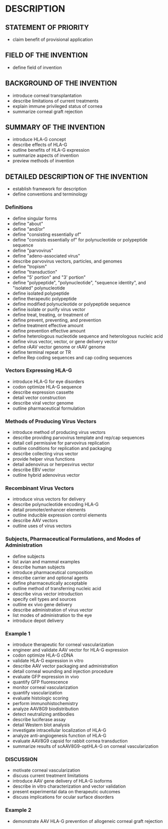 # DESCRIPTION

## STATEMENT OF PRIORITY

- claim benefit of provisional application

## FIELD OF THE INVENTION

- define field of invention

## BACKGROUND OF THE INVENTION

- introduce corneal transplantation
- describe limitations of current treatments
- explain immune privileged status of cornea
- summarize corneal graft rejection

## SUMMARY OF THE INVENTION

- introduce HLA-G concept
- describe effects of HLA-G
- outline benefits of HLA-G expression
- summarize aspects of invention
- preview methods of invention

## DETAILED DESCRIPTION OF THE INVENTION

- establish framework for description
- define conventions and terminology

### Definitions

- define singular forms
- define "about"
- define "and/or"
- define "consisting essentially of"
- define "consists essentially of" for polynucleotide or polypeptide sequence
- define "parvovirus"
- define "adeno-associated virus"
- describe parvovirus vectors, particles, and genomes
- define "tropism"
- define "transduction"
- define "5' portion" and "3' portion"
- define "polypeptide", "polynucleotide", "sequence identity", and "isolated" polynucleotide
- define isolated polypeptide
- define therapeutic polypeptide
- define modified polynucleotide or polypeptide sequence
- define isolate or purify virus vector
- define treat, treating, or treatment of
- define prevent, preventing, and prevention
- define treatment effective amount
- define prevention effective amount
- define heterologous nucleotide sequence and heterologous nucleic acid
- define virus vector, vector, or gene delivery vector
- define rAAV vector genome or rAAV genome
- define terminal repeat or TR
- define Rep coding sequences and cap coding sequences

### Vectors Expressing HLA-G

- introduce HLA-G for eye disorders
- codon optimize HLA-G sequence
- describe expression cassette
- detail vector construction
- describe viral vector genome
- outline pharmaceutical formulation

### Methods of Producing Virus Vectors

- introduce method of producing virus vectors
- describe providing parvovirus template and rep/cap sequences
- detail cell permissive for parvovirus replication
- outline conditions for replication and packaging
- describe collecting virus vector
- provide helper virus functions
- detail adenovirus or herpesvirus vector
- describe EBV vector
- outline hybrid adenovirus vector

### Recombinant Virus Vectors

- introduce virus vectors for delivery
- describe polynucleotide encoding HLA-G
- detail promoter/enhancer elements
- outline inducible expression control elements
- describe AAV vectors
- outline uses of virus vectors

### Subjects, Pharmaceutical Formulations, and Modes of Administration

- define subjects
- list avian and mammal examples
- describe human subjects
- introduce pharmaceutical composition
- describe carrier and optional agents
- define pharmaceutically acceptable
- outline method of transferring nucleic acid
- describe virus vector introduction
- specify cell types and sources
- outline ex vivo gene delivery
- describe administration of virus vector
- list modes of administration to the eye
- introduce depot delivery

### Example 1

- introduce therapeutic for corneal vascularization
- engineer and validate AAV vector for HLA-G expression
- codon optimize HLA-G cDNA
- validate HLA-G expression in vitro
- describe AAV vector packaging and administration
- detail corneal wounding and injection procedure
- evaluate GFP expression in vivo
- quantify GFP fluorescence
- monitor corneal vascularization
- quantify vascularization
- evaluate histologic scoring
- perform immunohistochemistry
- analyze AAV8G9 biodistribution
- detect neutralizing antibodies
- describe luciferase assay
- detail Western blot analysis
- investigate intracellular localization of HLA-G
- analyze anti-angiogenesis function of HLA-G
- evaluate AAV8G9 capsid for rabbit cornea transduction
- summarize results of scAAV8G9-optHLA-G on corneal vascularization

### DISCUSSION

- motivate corneal vascularization
- discuss current treatment limitations
- introduce AAV gene delivery of HLA-G isoforms
- describe in vitro characterization and vector validation
- present experimental data on therapeutic outcomes
- discuss implications for ocular surface disorders

### Example 2

- demonstrate AAV HLA-G prevention of allogeneic corneal graft rejection

